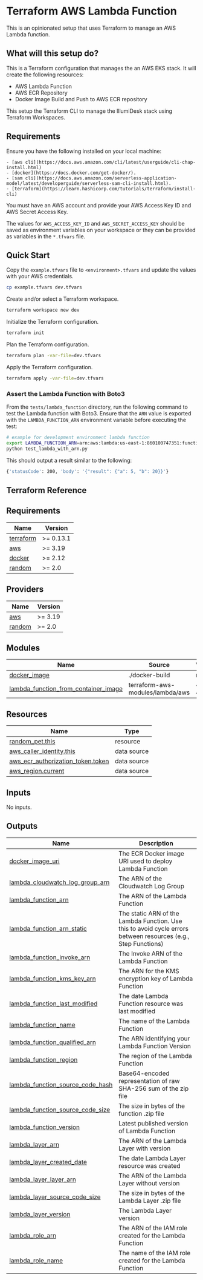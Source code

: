 <!-- BEGIN_TF_DOCS -->
# Terraform AWS Lambda Function

This is an opinionated setup that uses Terraform to manage an AWS Lambda function.

## What will this setup do?

This is a Terraform configuration that manages the an AWS EKS stack. It will create the following resources:

- AWS Lambda Function
- AWS ECR Repository
- Docker Image Build and Push to AWS ECR repository

This setup the Terraform CLI to manage the IllumiDesk stack using Terraform Workspaces.

## Requirements

Ensure you have the following installed on your local machine:

    - [aws cli](https://docs.aws.amazon.com/cli/latest/userguide/cli-chap-install.html)
    - [docker](https://docs.docker.com/get-docker/).
    - [sam cli](https://docs.aws.amazon.com/serverless-application-model/latest/developerguide/serverless-sam-cli-install.html).
    - [terraform](https://learn.hashicorp.com/tutorials/terraform/install-cli)

You must have an AWS account and provide your AWS Access Key ID and AWS Secret Access Key.

The values for `AWS_ACCESS_KEY_ID` and `AWS_SECRET_ACCESS_KEY` should be saved as environment variables on your workspace or they can be provided as variables in the `*.tfvars` file.

## Quick Start

Copy the `example.tfvars` file to `<environment>.tfvars` and update the values with your AWS credentials.

```bash
cp example.tfvars dev.tfvars
```

Create and/or select a Terraform workspace.

```bash
terraform workspace new dev
```

Initialize the Terraform configuration.

```bash
terraform init
```

Plan the Terraform configuration.

```bash
terraform plan -var-file=dev.tfvars
```

Apply the Terraform configuration.

```bash
terraform apply -var-file=dev.tfvars
```

### Assert the Lambda Function with Boto3

From the `tests/lambda_function` directory, run the following command to test the Lambda function with Boto3. Ensure that the `ARN` value is exported with the `LAMBDA_FUNCTION_ARN` environment variable before executing the test:

```bash
# example for development environment lambda function
export LAMBDA_FUNCTION_ARN=arn:aws:lambda:us-east-1:860100747351:function:app-dev-docker-lambda_handler
python test_lambda_with_arn.py
```

This should output a result similar to the following:

```bash
{'statusCode': 200, 'body': '{"result": {"a": 5, "b": 20}}'}
```

## Terraform Reference

## Requirements

| Name | Version |
|------|---------|
| <a name="requirement_terraform"></a> [terraform](#requirement\_terraform) | >= 0.13.1 |
| <a name="requirement_aws"></a> [aws](#requirement\_aws) | >= 3.19 |
| <a name="requirement_docker"></a> [docker](#requirement\_docker) | >= 2.12 |
| <a name="requirement_random"></a> [random](#requirement\_random) | >= 2.0 |

## Providers

| Name | Version |
|------|---------|
| <a name="provider_aws"></a> [aws](#provider\_aws) | >= 3.19 |
| <a name="provider_random"></a> [random](#provider\_random) | >= 2.0 |

## Modules

| Name | Source | Version |
|------|--------|---------|
| <a name="module_docker_image"></a> [docker\_image](#module\_docker\_image) | ./docker-build | n/a |
| <a name="module_lambda_function_from_container_image"></a> [lambda\_function\_from\_container\_image](#module\_lambda\_function\_from\_container\_image) | terraform-aws-modules/lambda/aws | ~> 4.13 |

## Resources

| Name | Type |
|------|------|
| [random_pet.this](https://registry.terraform.io/providers/hashicorp/random/latest/docs/resources/pet) | resource |
| [aws_caller_identity.this](https://registry.terraform.io/providers/hashicorp/aws/latest/docs/data-sources/caller_identity) | data source |
| [aws_ecr_authorization_token.token](https://registry.terraform.io/providers/hashicorp/aws/latest/docs/data-sources/ecr_authorization_token) | data source |
| [aws_region.current](https://registry.terraform.io/providers/hashicorp/aws/latest/docs/data-sources/region) | data source |

## Inputs

No inputs.

## Outputs

| Name | Description |
|------|-------------|
| <a name="output_docker_image_uri"></a> [docker\_image\_uri](#output\_docker\_image\_uri) | The ECR Docker image URI used to deploy Lambda Function |
| <a name="output_lambda_cloudwatch_log_group_arn"></a> [lambda\_cloudwatch\_log\_group\_arn](#output\_lambda\_cloudwatch\_log\_group\_arn) | The ARN of the Cloudwatch Log Group |
| <a name="output_lambda_function_arn"></a> [lambda\_function\_arn](#output\_lambda\_function\_arn) | The ARN of the Lambda Function |
| <a name="output_lambda_function_arn_static"></a> [lambda\_function\_arn\_static](#output\_lambda\_function\_arn\_static) | The static ARN of the Lambda Function. Use this to avoid cycle errors between resources (e.g., Step Functions) |
| <a name="output_lambda_function_invoke_arn"></a> [lambda\_function\_invoke\_arn](#output\_lambda\_function\_invoke\_arn) | The Invoke ARN of the Lambda Function |
| <a name="output_lambda_function_kms_key_arn"></a> [lambda\_function\_kms\_key\_arn](#output\_lambda\_function\_kms\_key\_arn) | The ARN for the KMS encryption key of Lambda Function |
| <a name="output_lambda_function_last_modified"></a> [lambda\_function\_last\_modified](#output\_lambda\_function\_last\_modified) | The date Lambda Function resource was last modified |
| <a name="output_lambda_function_name"></a> [lambda\_function\_name](#output\_lambda\_function\_name) | The name of the Lambda Function |
| <a name="output_lambda_function_qualified_arn"></a> [lambda\_function\_qualified\_arn](#output\_lambda\_function\_qualified\_arn) | The ARN identifying your Lambda Function Version |
| <a name="output_lambda_function_region"></a> [lambda\_function\_region](#output\_lambda\_function\_region) | The region of the Lambda Function |
| <a name="output_lambda_function_source_code_hash"></a> [lambda\_function\_source\_code\_hash](#output\_lambda\_function\_source\_code\_hash) | Base64-encoded representation of raw SHA-256 sum of the zip file |
| <a name="output_lambda_function_source_code_size"></a> [lambda\_function\_source\_code\_size](#output\_lambda\_function\_source\_code\_size) | The size in bytes of the function .zip file |
| <a name="output_lambda_function_version"></a> [lambda\_function\_version](#output\_lambda\_function\_version) | Latest published version of Lambda Function |
| <a name="output_lambda_layer_arn"></a> [lambda\_layer\_arn](#output\_lambda\_layer\_arn) | The ARN of the Lambda Layer with version |
| <a name="output_lambda_layer_created_date"></a> [lambda\_layer\_created\_date](#output\_lambda\_layer\_created\_date) | The date Lambda Layer resource was created |
| <a name="output_lambda_layer_layer_arn"></a> [lambda\_layer\_layer\_arn](#output\_lambda\_layer\_layer\_arn) | The ARN of the Lambda Layer without version |
| <a name="output_lambda_layer_source_code_size"></a> [lambda\_layer\_source\_code\_size](#output\_lambda\_layer\_source\_code\_size) | The size in bytes of the Lambda Layer .zip file |
| <a name="output_lambda_layer_version"></a> [lambda\_layer\_version](#output\_lambda\_layer\_version) | The Lambda Layer version |
| <a name="output_lambda_role_arn"></a> [lambda\_role\_arn](#output\_lambda\_role\_arn) | The ARN of the IAM role created for the Lambda Function |
| <a name="output_lambda_role_name"></a> [lambda\_role\_name](#output\_lambda\_role\_name) | The name of the IAM role created for the Lambda Function |
<!-- END_TF_DOCS -->